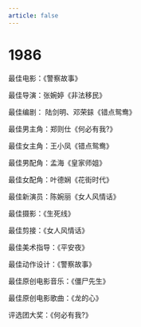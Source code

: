 ```yaml
---
article: false
---
```


# 1986

最佳电影：《警察故事》

最佳导演：张婉婷《非法移民》

最佳编剧： 陆剑明、邓荣銾《错点鸳鸯》

最佳男主角：郑则仕《何必有我?》

最佳女主角：王小凤《错点鸳鸯》

最佳男配角：孟海《皇家师姐》

最佳女配角：叶德娴《花街时代》

最佳新演员：陈婉丽《女人风情话》

最佳摄影：《生死线》

最佳剪接：《女人风情话》

最佳美术指导：《平安夜》

最佳动作设计：《警察故事》

最佳原创电影音乐：《僵尸先生》

最佳原创电影歌曲：《龙的心》

评选团大奖：《何必有我?》